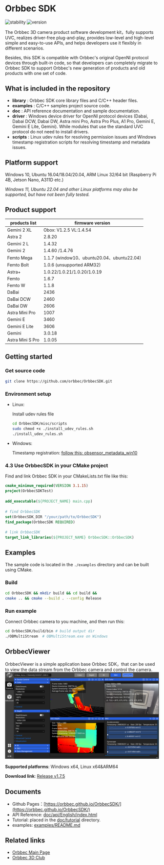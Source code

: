 # Orbbec SDK

![stability](https://img.shields.io/badge/stability-unstable-orange) ![version](https://img.shields.io/badge/version-1.8.x_beta-orange)

The Orbbec 3D camera product software development kit，fully supports UVC, realizes driver-free plug-and-play, provides low-level and high-level simple and easy-to-use APIs, and helps developers use it flexibly in different scenarios.

Besides, this SDK is compatible with Orbbec's original OpenNI protocol devices through built-in code, so that developers can completely migrate to Orbbec SDK to support Orbbec's new generation of products and old products with one set of code.

## What is included in the repository

* **library** : Orbbec SDK core library files and C/C++ header files.
* **examples** : C/C++ samples project source code.
* **doc** : API reference documentation and sample documentation.
* **driver** : Windows device driver for OpenNI protocol devices (Dabai, Dabai DCW, Dabai DW, Astra mini Pro, Astra Pro Plus, A1 Pro, Gemini E, Gemini E Lite, Gemini). While modules that use the standard UVC protocol do not need to install drivers.
* **scripts** : Linux udev rules for resolving permission issues and Windows timestamp registration scripts for resolving timestamp and metadata issues.

## Platform support

Windows 10, Ubuntu 16.04/18.04/20.04, ARM Linux 32/64 bit (Raspberry Pi 4B, Jetson Nano, A311D etc.)

*Windows 11, Ubuntu 22.04 and other Linux platforms may also be supported, but have not been fully tested.*

## Product support

| **products list** | **firmware version** |
| --- | --- |
| Gemini 2 XL      | Obox: V1.2.5  VL:1.4.54    |
| Astra 2          | 2.8.20                     |
| Gemini 2 L       | 1.4.32                     |
| Gemini 2         | 1.4.60 /1.4.76             |
| Femto Mega       | 1.1.7  (window10、ubuntu20.04、ubuntu22.04)  |
| Femto Bolt       | 1.0.6  (unsupported ARM32) |
| Astra+           | 1.0.22/1.0.21/1.0.20/1.0.19 |
| Femto            | 1.6.7                       |
| Femto W          | 1.1.8                       |
| DaBai            | 2436                        |
| DaBai DCW        | 2460                        |
| DaBai DW         | 2606                        |
| Astra Mini Pro   | 1007                        |
| Gemini E         | 3460                        |
| Gemini E Lite    | 3606                        |
| Gemini           | 3.0.18                      |
| Astra Mini S Pro | 1.0.05                      |

## Getting started

### Get source code

```bash
git clone https://github.com/orbbec/OrbbecSDK.git
```

### Environment setup

* Linux:

    Install udev rules file

    ``` bash
    cd OrbbecSDK/misc/scripts
    sudo chmod +x ./install_udev_rules.sh
    ./install_udev_rules.sh
    ```

* Windows:

    Timestamp registration: [follow this: obsensor_metadata_win10](misc/scripts/obsensor_metadata_win10.md)

### 4.3 Use OrbbecSDK in your CMake project

Find and link Orbbec SDK in your CMakeLists.txt file like this:

```cmake
cmake_minimum_required(VERSION 3.1.15)
project(OrbbecSDKTest)

add_executable(${PROJECT_NAME} main.cpp)

# find OrbbecSDK
set(OrbbecSDK_DIR "/your/path/to/OrbbecSDK")
find_package(OrbbecSDK REQUIRED)

# link OrbbecSDK
target_link_libraries(${PROJECT_NAME} OrbbecSDK::OrbbecSDK)
```

## Examples

The sample code is located in the `./examples` directory and can be built using CMake.

### Build

```bash
cd OrbbecSDK && mkdir build && cd build &&
cmake .. && cmake --build . --config Release
```

### Run example

Connect Orbbec camera to you machine, and then run this:

``` bash
cd OrbbecSDK/build/bin # build output dir
./OBMultiStream  # OBMultiStream.exe on Windows
```

## OrbbecViewer

OrbbecViewer is a simple application base Orbbec SDK，that can be used to view the data stream from the Orbbec camera and control the camera.
![OrbbecViewer](doc/resources/OrbbecViewer.png)

**Supported platforms**: Windows x64, Linux x64&ARM64

**Download link**: [Release v1.7.5](https://github.com/orbbec/OrbbecSDK/releases/tag/v1.7.5)

## Documents

* Github Pages：[https://orbbec.github.io/OrbbecSDK/](https://orbbec.github.io/OrbbecSDK/)
* API Reference: [doc/api/English/index.html](doc/api/English/index.html)
* Tutorial: placed in the [doc/tutorial](doc/tutorial) directory.
* examples: [examples/README.md](examples/README.md)

## Related links

* [Orbbec Main Page](https://www.orbbec.com/)
* [Orbbec 3D Club](https://3dclub.orbbec3d.com)